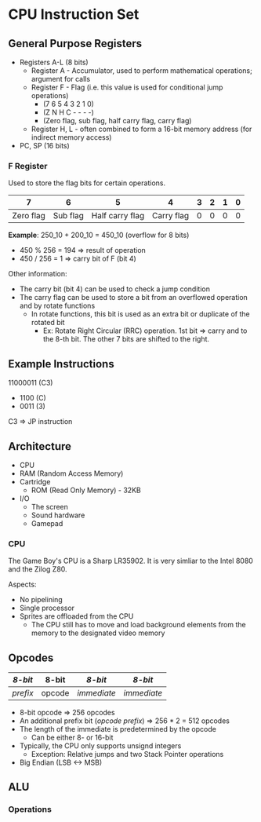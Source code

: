 # CPU Instruction Set

## General Purpose Registers

- Registers A-L (8 bits)
  - Register A - Accumulator, used to perform mathematical operations; argument for calls
  - Register F - Flag (i.e. this value is used for conditional jump operations)
    - (7 6 5 4 3 2 1 0)
    - (Z N H C - - - -)
    - (Zero flag, sub flag, half carry flag, carry flag)
  - Register H, L - often combined to form a 16-bit memory address (for indirect memory access)
- PC, SP (16 bits)

### F Register

Used to store the flag bits for certain operations.

| 7         | 6        | 5               | 4          | 3   | 2   | 1   | 0   |
| --------- | -------- | --------------- | ---------- | --- | --- | --- | --- |
| Zero flag | Sub flag | Half carry flag | Carry flag | 0   | 0   | 0   | 0   |

**Example**: 250_10 + 200_10 = 450_10 (overflow for 8 bits)

- 450 % 256 = 194 => result of operation
- 450 / 256 = 1 => carry bit of F (bit 4)

Other information:

- The carry bit (bit 4) can be used to check a jump condition
- The carry flag can be used to store a bit from an overflowed operation and by rotate functions
  - In rotate functions, this bit is used as an extra bit or duplicate of the rotated bit
    - Ex: Rotate Right Circular (RRC) operation. 1st bit => carry and to the 8-th bit. The other 7 bits are shifted to the right.

## Example Instructions

11000011 (C3)

- 1100 (C)
- 0011 (3)

C3 => JP instruction

## Architecture

- CPU
- RAM (Random Access Memory)
- Cartridge
  - ROM (Read Only Memory) - 32KB
- I/O
  - The screen
  - Sound hardware
  - Gamepad

### CPU

The Game Boy's CPU is a Sharp LR35902. It is very simliar to the Intel 8080 and the Zilog Z80.

Aspects:

- No pipelining
- Single processor
- Sprites are offloaded from the CPU
  - The CPU still has to move and load background elements from the memory to the designated video memory

## Opcodes

| _8-bit_  | 8-bit  | _8-bit_     | _8-bit_     |
| -------- | ------ | ----------- | ----------- |
| _prefix_ | opcode | _immediate_ | _immediate_ |

- 8-bit opcode => 256 opcodes
- An additional prefix bit (_opcode prefix_) => 256 \* 2 = 512 opcodes
- The length of the immediate is predetermined by the opcode
  - Can be either 8- or 16-bit
- Typically, the CPU only supports unsignd integers
  - Exception: Relative jumps and two Stack Pointer operations
- Big Endian (LSB <-> MSB)

## ALU

### Operations
